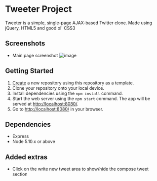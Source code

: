 # Tweeter Project

Tweeter is a simple, single-page AJAX-based Twitter clone. Made using jQuery, HTML5 and good ol' CSS3

## Screenshots

- Main page screenshot ![image]('public/images/main-page-screenshot.png)

## Getting Started

1. [Create](https://docs.github.com/en/repositories/creating-and-managing-repositories/creating-a-repository-from-a-template) a new repository using this repository as a template.
2. Clone your repository onto your local device.
3. Install dependencies using the `npm install` command.
4. Start the web server using the `npm start` command. The app will be served at <http://localhost:8080/>.
5. Go to <http://localhost:8080/> in your browser.

## Dependencies

- Express
- Node 5.10.x or above

## Added extras

- Click on the write new tweet area to show/hide the compose tweet section
